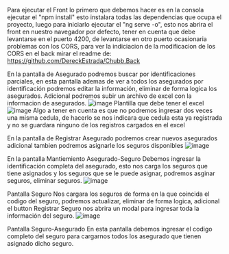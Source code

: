 Para ejecutar el Front lo primero que debemos hacer es en la consola ejecutar el "npm install" esto instalara todas las dependencias que ocupa el proyecto, luego para iniciarlo ejecutar el "ng serve -o", esto nos abrira el front en nuestro navegador por defecto, tener en cuenta que debe levantarse en el puerto 4200, de levantarse en otro puerto ocasionaria problemas con los CORS, para ver la indiciacion de la modificacion de los CORS en el back mirar el readme de: https://github.com/DereckEstrada/Chubb.Back

En la pantalla de Asegurado podremos buscar por identificaciones parciales, en esta pantalla ademas de ver a todos los asegurados por identificación podremos editar la información, eliminar de forma logica los asegurados. Adicional podremos subir un archivo de excel con la informacion de asegurados.
![image](https://github.com/user-attachments/assets/aa49bd6c-cb01-407f-946e-942c2a433d89)
Plantilla que debe tener el excel
![image](https://github.com/user-attachments/assets/ef14e947-7309-436a-b90a-c834182935b5)
Algo a tener en cuenta es que no podremos ingresar dos veces una misma cedula, de hacerlo se nos indicara que cedula esta ya registrada y no se guardara ninguno de los registros cargados en el excel

En la pantalla de Registrar Asegurado podremos crear nuevos asegurados adicional tambien podremos asignarle los seguros disponibles
![image](https://github.com/user-attachments/assets/b92c58ec-2957-4448-9b16-cbd4380d8bb0)


En la pantalla Mantiemiento Asegurado-Seguro 
Debemos ingresar la identificación completa del asegurado, esto nos carga los seguros que tiene asignados y los seguros que se le puede asignar, podremos asginar seguros, eliminar seguros.
![image](https://github.com/user-attachments/assets/71f4c13d-b888-44dd-bd4c-3d4d14dc2033)


Pantalla Seguro
Nos cargara los seguros de forma en la que coincida el codigo del seguro, podremos actualizar, eliminar de forma logica, adicional el button Registrar Seguro nos abrira un modal para ingresar toda la información del seguro.
![image](https://github.com/user-attachments/assets/dfd40c79-2993-4f23-95d8-3e46132a1b78)

Pantalla Seguro-Asegurado
En esta pantalla debemos ingresar el codigo completo del seguro para cargarnos todos los asegurado que tienen asignado dicho seguro.

